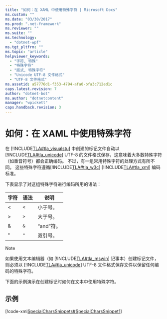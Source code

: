 ```yaml
---
title: "如何：在 XAML 中使用特殊字符 | Microsoft Docs"
ms.custom: ""
ms.date: "03/30/2017"
ms.prod: ".net-framework"
ms.reviewer: ""
ms.suite: ""
ms.technology: 
  - "dotnet-wpf"
ms.tgt_pltfrm: ""
ms.topic: "article"
helpviewer_keywords: 
  - "字符, 特殊"
  - "特殊字符"
  - "版式, 特殊字符"
  - "Unicode UTF-8 文件格式"
  - "UTF-8 文件格式"
ms.assetid: a57776d1-f353-4794-afa0-bfa3c712ed1c
caps.latest.revision: 7
author: "dotnet-bot"
ms.author: "dotnetcontent"
manager: "wpickett"
caps.handback.revision: 3
---
```

# 如何：在 XAML 中使用特殊字符
在 [!INCLUDE[TLA#tla_visualstu](../../../../includes/tlasharptla-visualstu-md.md)] 中创建的标记文件自动以 [!INCLUDE[TLA#tla_unicode](../../../../includes/tlasharptla-unicode-md.md)] UTF\-8 的文件格式保存，这意味着大多数特殊字符（如重音符号）都会正确编码。  不过，有一组常用特殊字符的处理方式有所不同。  这些特殊字符遵循[!INCLUDE[TLA#tla_w3c](../../../../includes/tlasharptla-w3c-md.md)] [!INCLUDE[TLA#tla_xml](../../../../includes/tlasharptla-xml-md.md)] 编码标准。  
  
 下表显示了对这组特殊字符进行编码所用的语法：  
  
|字符|语法|说明|  
|--------|--------|--------|  
|\<|`<`|小于号。|  
|\>|`>`|大于号。|  
|&|`&`|“and”符。|  
|"|`"`|双引号。|  
  
> [!NOTE]
>  如果使用文本编辑器（如 [!INCLUDE[TLA#tla_mswin](../../../../includes/tlasharptla-mswin-md.md)] 记事本）创建标记文件，则必须以 [!INCLUDE[TLA#tla_unicode](../../../../includes/tlasharptla-unicode-md.md)] UTF\-8 文件格式保存文件以保留任何编码的特殊字符。  
  
 下面的示例演示在创建标记时如何在文本中使用特殊字符。  
  
## 示例  
 [!code-xml[SpecialCharsSnippets#SpecialCharsSnippet1](../../../../samples/snippets/csharp/VS_Snippets_Wpf/SpecialCharsSnippets/CS/Window1.xaml#specialcharssnippet1)]